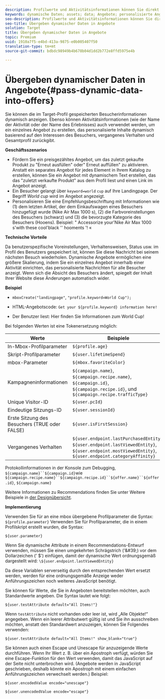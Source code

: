 ```yaml
---
description: Profilwerte und Aktivitätsinformationen können Sie direkt in einem HTML- oder JSON-Angebot anzeigen.
keywords: dynamische Daten; assets; data; Angebote; personalisierte Angebote; persönliche Angebote; Token ersetzen
seo-description: Profilwerte und Aktivitätsinformationen können Sie direkt in einem HTML- oder JSON-Angebot anzeigen.
seo-title: Übergeben dynamischer Daten in Angebote
solution: Target
title: Übergeben dynamischer Daten in Angebote
topic: Premium
uuid: 1910a7f5-e4bd-413a-9875-e0b005407f50
translation-type: tm+mt
source-git-commit: bdbdc98949b4b678b04d1dd2b772e8ffd5975e4b

---
```



# Übergeben dynamischer Daten in Angebote{#pass-dynamic-data-into-offers}

Sie können die im Target-Profil gespeicherten Besucherinformationen dynamisch anzeigen. Ebenso können Aktivitätsinformationen (wie der Name der Aktivität oder der Name des Erlebnisses) auch verwendet werden, um ein einzelnes Angebot zu erstellen, das personalisierte Inhalte dynamisch basierend auf den Interessen des Besuchers, vergangenes Verhalten und Gesamtprofil zurückgibt.

**Geschäftsszenarios**

* Fördern Sie ein preisgezähltes Angebot, um das zuletzt gekaufte Produkt zu &quot;Erneut ausfüllen&quot; oder&quot; Erneut auffüllen&quot; zu aktivieren. Anstatt ein separates Angebot für jedes Element in Ihrem Katalog zu erstellen, können Sie ein Angebot mit dynamischem Text erstellen, das das &quot;zuletzt verkaufte Produkt&quot; aus dem Profil liest und einen Link im Angebot anzeigt.
* Ein Besucher gelangt über `keyword=world` `cup` auf Ihre Landingpage. Der Begriff *World cup* wird im Angebot angezeigt.
* Personalisieren Sie eine Empfehlungsbeschriftung mit Informationen wie (1) dem letzten Artikel, der dem Einkaufswagen eines Besuchers hinzugefügt wurde (Nike Air Max 1000 s), (2) die Farbvoreinstellungen des Besuchers (schwarz) und (3) die bevorzugte Kategorie des Besuchers (Hooens). Beispiel: &quot; Accessorize your&#39;Nike Air Max 1000 s&#39;with these cool&#39;black &#39;&#39; hooments &#39;! «


**Technische Vorteile**

Da benutzerspezifische Voreinstellungen, Verhaltensweisen, Status usw. im Profil des Benutzers gespeichert ist, können Sie diese Nachricht bei seinem nächsten Besuch wiederholen. Dynamische Angebote ermöglichen eine größere Skalierung, indem Sie ein einzelnes Angebot innerhalb einer Aktivität einrichten, das personalisierte Nachrichten für alle Besucher anzeigt. Wenn sich die Absicht des Besuchers ändert, spiegelt der Inhalt Ihrer Website diese Änderungen automatisch wider.

**Beispiel**

* `mboxCreate("landingpage"`, `"profile.keyword=World Cup");`

* HTML-Angebotscode: `Get your ${profile.keyword} information here!`
* Der Benutzer liest: Hier finden Sie Informationen zum World Cup!

Bei folgenden Werten ist eine Tokenersetzung möglich:

| Werte | Beispiele |
|--- |--- |
| In-Mbox-Profilparameter | `${profile.age}` |
| Skript-Profilparameter | `${user.lifetimeSpend}` |
| mbox-Parameter | `${mbox.favoriteColor}` |
| Kampagneninformationen | `${campaign.name}`, `${campaign.recipe.name}`, `${campaign.id}`, `${campaign.recipe.id}`, und `${campaign.recipe.trafficType}` |
| Unique Visitor-ID | `${user.pcId}` |
| Eindeutige Sitzungs-ID | `${user.sessionId}` |
| Erste Sitzung des Besuchers (TRUE oder FALSE) | `${user.isFirstSession}` |
| Vergangenes Verhalten | `${user.endpoint.lastPurchasedEntity}`, `${user.endpoint.lastViewedEntity}`, `${user.endpoint.mostViewedEntity}`, `${user.endpoint.categoryAffinity}` |

Protokollinformationen in der Konsole zum Debugging, `${campaign.name}``${campaign.id}`wie `${campaign.recipe.name}``${campaign.recipe.id}``${offer.name}``${offer.id}`, `${campaign.name}`

Weitere Informationen zu Recommendations finden Sie unter Weitere Beispiele in [der Designübersicht](/help/c-recommendations/c-design-overview/design-overview.md).

**Implementierung**

Verwenden Sie für an eine mbox übergebene Profilparameter die Syntax: `${profile.parameter}` Verwenden Sie für Profilparameter, die in einem Profilskript erstellt wurden, die Syntax:

`${user.parameter}`

Wenn Sie dynamische Attribute in einem Recommendations-Entwurf verwenden, müssen Sie einen umgekehrten Schrägstrich (&#39;\&#39;) vor dem Dollarzeichen (&#39; $&#39;) einfügen, damit der dynamische Wert ordnungsgemäß dargestellt wird: `\${user.endpoint.lastViewedEntity}`

Da diese Variablen serverseitig durch den entsprechenden Wert ersetzt werden, werden für eine ordnungsgemäße Anzeige weder Anführungszeichen noch weiteres JavaScript benötigt.

Sie können für Werte, die Sie in Angeboten bereitstellen möchten, auch Standardwerte angeben. Die Syntax lautet wie folgt:

`${user.testAttribute default="All Items!"}`

Wenn `testAttribute` nicht vorhanden oder leer ist, wird „Alle Objekte!“ angegeben. Wenn ein leerer Attributwert gültig ist und Sie ihn ausschreiben möchten, anstatt den Standardwert anzuzeigen, können Sie Folgendes verwenden:

`${user.testAttribute default="All Items!" show_blank="true"}`

Sie können auch einen Escape und Unescape für anzuzeigende Werte durchführen. Wenn Ihr Wert z. B. über ein Apostroph verfügt, würden Sie eine Escape-Funktion für den Wert verwenden, damit das JavaScript auf der Seite nicht unterbrochen wird. (Angebote werden in JavaScript geschrieben, deshalb könnte ein Apostroph mit einem einfachen Anführungszeichen verwechselt werden.) Beispiel:

`${user.encodedValue encode="unescape"}`

`${user.unencodedValue encode="escape"}`
